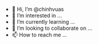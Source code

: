 - 👋 Hi, I’m @chinhvuas
- 👀 I’m interested in ...
- 🌱 I’m currently learning ...
- 💞️ I’m looking to collaborate on ...
- 📫 How to reach me ...

<!---
chinhvuas/chinhvuas is a ✨ special ✨ repository because its `README.md` (this file) appears on your GitHub profile.
You can click the Preview link to take a look at your changes.
--->

